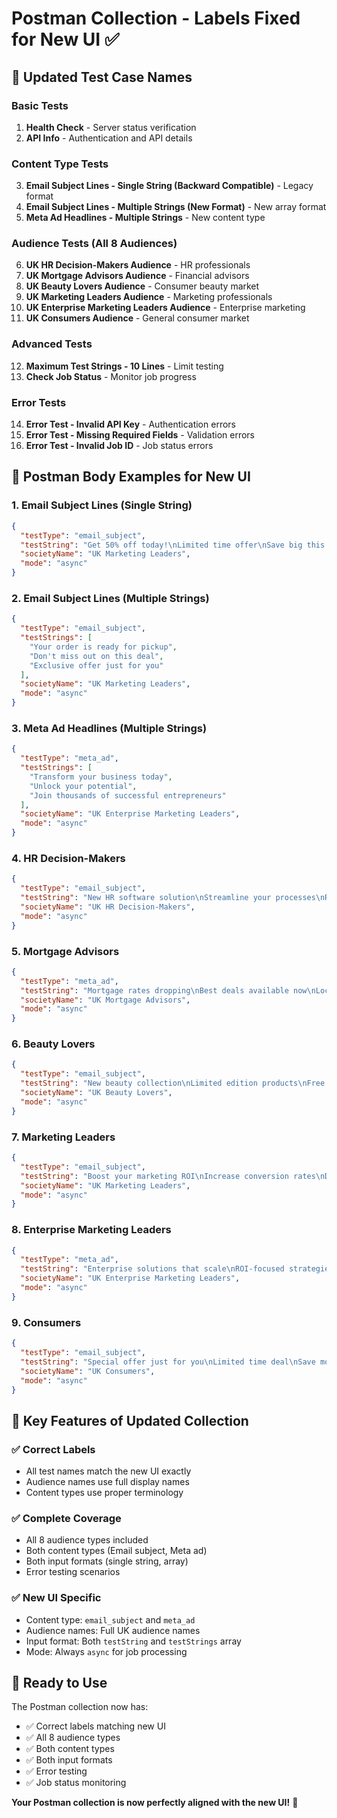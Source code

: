 # Postman Collection - Labels Fixed for New UI ✅

## 🎯 **Updated Test Case Names**

### **Basic Tests**
1. **Health Check** - Server status verification
2. **API Info** - Authentication and API details

### **Content Type Tests**
3. **Email Subject Lines - Single String (Backward Compatible)** - Legacy format
4. **Email Subject Lines - Multiple Strings (New Format)** - New array format
5. **Meta Ad Headlines - Multiple Strings** - New content type

### **Audience Tests (All 8 Audiences)**
6. **UK HR Decision-Makers Audience** - HR professionals
7. **UK Mortgage Advisors Audience** - Financial advisors
8. **UK Beauty Lovers Audience** - Consumer beauty market
9. **UK Marketing Leaders Audience** - Marketing professionals
10. **UK Enterprise Marketing Leaders Audience** - Enterprise marketing
11. **UK Consumers Audience** - General consumer market

### **Advanced Tests**
12. **Maximum Test Strings - 10 Lines** - Limit testing
13. **Check Job Status** - Monitor job progress

### **Error Tests**
14. **Error Test - Invalid API Key** - Authentication errors
15. **Error Test - Missing Required Fields** - Validation errors
16. **Error Test - Invalid Job ID** - Job status errors

## 📝 **Postman Body Examples for New UI**

### **1. Email Subject Lines (Single String)**
```json
{
  "testType": "email_subject",
  "testString": "Get 50% off today!\nLimited time offer\nSave big this weekend",
  "societyName": "UK Marketing Leaders",
  "mode": "async"
}
```

### **2. Email Subject Lines (Multiple Strings)**
```json
{
  "testType": "email_subject",
  "testStrings": [
    "Your order is ready for pickup",
    "Don't miss out on this deal",
    "Exclusive offer just for you"
  ],
  "societyName": "UK Marketing Leaders",
  "mode": "async"
}
```

### **3. Meta Ad Headlines (Multiple Strings)**
```json
{
  "testType": "meta_ad",
  "testStrings": [
    "Transform your business today",
    "Unlock your potential",
    "Join thousands of successful entrepreneurs"
  ],
  "societyName": "UK Enterprise Marketing Leaders",
  "mode": "async"
}
```

### **4. HR Decision-Makers**
```json
{
  "testType": "email_subject",
  "testString": "New HR software solution\nStreamline your processes\nReduce admin time by 50%",
  "societyName": "UK HR Decision-Makers",
  "mode": "async"
}
```

### **5. Mortgage Advisors**
```json
{
  "testType": "meta_ad",
  "testString": "Mortgage rates dropping\nBest deals available now\nLock in your rate today",
  "societyName": "UK Mortgage Advisors",
  "mode": "async"
}
```

### **6. Beauty Lovers**
```json
{
  "testType": "email_subject",
  "testString": "New beauty collection\nLimited edition products\nFree shipping on orders over £50",
  "societyName": "UK Beauty Lovers",
  "mode": "async"
}
```

### **7. Marketing Leaders**
```json
{
  "testType": "email_subject",
  "testString": "Boost your marketing ROI\nIncrease conversion rates\nDrive more sales",
  "societyName": "UK Marketing Leaders",
  "mode": "async"
}
```

### **8. Enterprise Marketing Leaders**
```json
{
  "testType": "meta_ad",
  "testString": "Enterprise solutions that scale\nROI-focused strategies\nProven results for large organizations",
  "societyName": "UK Enterprise Marketing Leaders",
  "mode": "async"
}
```

### **9. Consumers**
```json
{
  "testType": "email_subject",
  "testString": "Special offer just for you\nLimited time deal\nSave money today",
  "societyName": "UK Consumers",
  "mode": "async"
}
```

## 🎯 **Key Features of Updated Collection**

### **✅ Correct Labels**
- All test names match the new UI exactly
- Audience names use full display names
- Content types use proper terminology

### **✅ Complete Coverage**
- All 8 audience types included
- Both content types (Email subject, Meta ad)
- Both input formats (single string, array)
- Error testing scenarios

### **✅ New UI Specific**
- Content type: `email_subject` and `meta_ad`
- Audience names: Full UK audience names
- Input format: Both `testString` and `testStrings` array
- Mode: Always `async` for job processing

## 🚀 **Ready to Use**

The Postman collection now has:
- ✅ Correct labels matching new UI
- ✅ All 8 audience types
- ✅ Both content types
- ✅ Both input formats
- ✅ Error testing
- ✅ Job status monitoring

**Your Postman collection is now perfectly aligned with the new UI!** 🎉
